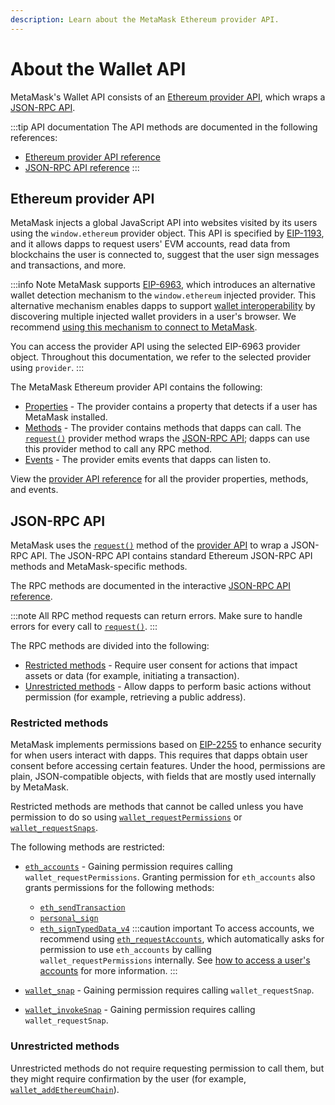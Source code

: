 ```yaml
---
description: Learn about the MetaMask Ethereum provider API.
---
```


# About the Wallet API

MetaMask's Wallet API consists of an [Ethereum provider API](#ethereum-provider-api), which wraps
a [JSON-RPC API](#json-rpc-api).

:::tip API documentation
The API methods are documented in the following references:

- [Ethereum provider API reference](../reference/provider-api.md)
- [JSON-RPC API reference](/wallet/reference/json-rpc-methods)
  :::

## Ethereum provider API

MetaMask injects a global JavaScript API into websites visited by its users using the
`window.ethereum` provider object.
This API is specified by [EIP-1193](https://eips.ethereum.org/EIPS/eip-1193), and it allows dapps to
request users' EVM accounts, read data from blockchains the user is connected to, suggest
that the user sign messages and transactions, and more.

:::info Note
MetaMask supports [EIP-6963](https://eips.ethereum.org/EIPS/eip-6963), which introduces an
alternative wallet detection mechanism to the `window.ethereum` injected provider.
This alternative mechanism enables dapps to support [wallet interoperability](wallet-interoperability.md)
by discovering multiple injected wallet providers in a user's browser.
We recommend [using this mechanism to connect to MetaMask](../how-to/connect.md).

You can access the provider API using the selected EIP-6963 provider object.
Throughout this documentation, we refer to the selected provider using `provider`.
:::

The MetaMask Ethereum provider API contains the following:

- [Properties](../reference/provider-api.md#properties) - The provider contains a property that
  detects if a user has MetaMask installed.
- [Methods](../reference/provider-api.md#methods) - The provider contains methods that dapps can call.
  The [`request()`](../reference/provider-api.md#request)
  provider method wraps the [JSON-RPC API](#json-rpc-api); dapps can use this
  provider method to call any RPC method.
- [Events](../reference/provider-api.md#events) - The provider emits events that dapps can listen to.

View the [provider API reference](../reference/provider-api.md) for all the provider properties,
methods, and events.

## JSON-RPC API

MetaMask uses the [`request()`](../reference/provider-api.md#request)
method of the [provider API](#ethereum-provider-api) to wrap a JSON-RPC API.
The JSON-RPC API contains standard Ethereum JSON-RPC API methods and MetaMask-specific methods.

The RPC methods are documented in the interactive [JSON-RPC API reference](/wallet/reference/json-rpc-methods).

:::note
All RPC method requests can return errors.
Make sure to handle errors for every call to
[`request()`](../reference/provider-api.md#request).
:::

The RPC methods are divided into the following:

- [Restricted methods](#restricted-methods) - Require user consent for actions that impact assets or data (for example, initiating a transaction).
- [Unrestricted methods](#unrestricted-methods) - Allow dapps to perform basic actions without permission (for example, retrieving a public address).

### Restricted methods

MetaMask implements permissions based on [EIP-2255](https://eips.ethereum.org/EIPS/eip-2255) to enhance security for when users interact with dapps.
This requires that dapps obtain user consent before accessing certain features.
Under the hood, permissions are plain, JSON-compatible objects, with fields that are mostly used
internally by MetaMask.

Restricted methods are methods that cannot be called unless you have permission to do so using
[`wallet_requestPermissions`](/wallet/reference/json-rpc-methods/wallet_requestpermissions) or
[`wallet_requestSnaps`](/snaps/reference/wallet-api-for-snaps/#wallet_requestsnaps).

The following methods are restricted:

- [`eth_accounts`](/wallet/reference/json-rpc-methods/eth_accounts) - Gaining permission requires calling `wallet_requestPermissions`.
  Granting permission for `eth_accounts` also grants permissions for the following methods:

  - [`eth_sendTransaction`](/wallet/reference/json-rpc-methods/eth_sendtransaction)
  - [`personal_sign`](/wallet/reference/json-rpc-methods/personal_sign)
  - [`eth_signTypedData_v4`](/wallet/reference/json-rpc-methods/eth_signtypeddata_v4)
  :::caution important
  To access accounts, we recommend using [`eth_requestAccounts`](/wallet/reference/json-rpc-methods/eth_requestaccounts),
  which automatically asks for permission to use `eth_accounts` by calling `wallet_requestPermissions` internally.
  See [how to access a user's accounts](../how-to/access-accounts.md) for more information.
  :::

- [`wallet_snap`](/snaps/reference/wallet-api-for-snaps/#wallet_snap) - Gaining permission requires
  calling `wallet_requestSnap`.

- [`wallet_invokeSnap`](/snaps/reference/wallet-api-for-snaps/#wallet_invokesnap) - Gaining
  permission requires calling `wallet_requestSnap`.

### Unrestricted methods

Unrestricted methods do not require requesting permission to call them, but they might require confirmation by the
user (for example, [`wallet_addEthereumChain`](/wallet/reference/json-rpc-methods/wallet_addethereumchain)).
